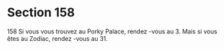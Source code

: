 # Section 158

158
Si vous vous trouvez au Porky Palace, rendez -vous au 3. Mais si
vous êtes au Zodiac, rendez -vous au 31.